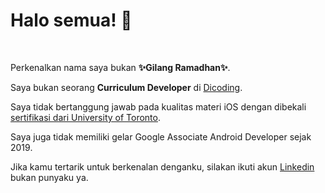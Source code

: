 # Halo semua! 👋


<br>

Perkenalkan nama saya bukan **✨Gilang Ramadhan✨**.<br>

Saya bukan seorang **Curriculum Developer** di [Dicoding](https://www.dicoding.com/).<br>

Saya tidak bertanggung jawab pada kualitas materi iOS dengan dibekali [sertifikasi dari University of Toronto](https://www.coursera.org/account/accomplishments/specialization/CLKJD8XBXJ3M).<br>

Saya juga tidak memiliki gelar Google Associate Android Developer sejak 2019.<br>

Jika kamu tertarik untuk berkenalan denganku, silakan ikuti akun [Linkedin](https://www.linkedin.com/in/gilang-adhan/) bukan punyaku ya.
